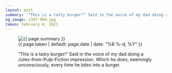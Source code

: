 ```yaml
---
layout: post
summary: '“This is a tasty burger!” Said in the voice of my dad doing a Jules-from-Pulp-Fiction impression. Which he does, seemingly unconsciously, every time he bites into a burger.'
og_image: 1307-960.jpg
taken: February 8, 2021
---
```


<figure class="post">
 <img alt="{{ page.summary }}" sizes="(min-width: 700px) 50vw, calc(100vw - 2rem)" src="{{ site.assets_url }}/1307-480.jpg" srcset="{{ site.assets_url }}/1307-240.jpg 240w, {{ site.assets_url }}/1307-480.jpg 480w, {{ site.assets_url }}/1307-720.jpg 720w, {{ site.assets_url }}/1307-960.jpg 960w"/>
 <figcaption>
  <time>
   {{ page.taken | default: page.date | date: "%B %-d, %Y" }}
  </time>
  <p>
   “This is a tasty burger!” Said in the voice of my dad doing a Jules-from-Pulp-Fiction impression. Which he does, seemingly unconsciously, every time he bites into a burger.
  </p>
 </figcaption>
</figure>
